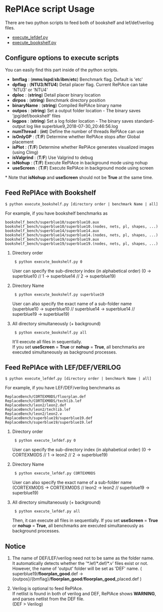 # RePlAce script Usage
There are two python scripts to feed both of bookshelf and lef/def/verilog files.

* [execute_lefdef.py](../src/execute_lefdef.py)
* [execute_bookshelf.py](../src/execute_bookshelf.py)

## Configure options to execute scripts
You can easily find this part inside of the python scripts.

* __bmflag__ : (__mms__/__ispd__/__sb__/__ibm__/__etc__) Benchmark flag. Default is 'etc'
* __dpflag__ : (__NTU3__/__NTU4__) Detail placer flag. Current RePlAce can take 'NTU3' or 'NTU4'
* __dploc__ : (__string__) Detail placer binary location
* __dirpos__ : (__string__) Benchmark directory position
* __binaryName__ : (__string__) Compiled RePlAce binary name
* __outpos__ : (__string__) Set a output folder location - The binary saves 'jpg/def/bookshelf' files
* __logpos__ : (__string__) Set a log folder location - The binary saves standard-output log like superblue9_2018-07-30_20:46:56.log
* __numThread__ : (__int__) Define the number of threads RePlAce can use
* __isOnlyGP__ : (__T__/__F__) Determine whether RePlAce stops after Global placement
* __isPlot__ : (__T__/__F__) Determine whether RePlAce generates visualized images (using CImg)
* __isValgrind__ : (__T__/__F__) Use Valgrind to debug
* __isNohup__ : (__T__/__F__) Execute RePlAce in background mode using nohup
* __useScreen__ : (__T__/__F__) Execute RePlAce in background mode using screen

\* Note that __isNohup__ and __useScreen__ should not be __True__ at the same time.

## Feed RePlAce with Bookshelf 
    $ python execute_bookshelf.py [directory order | benchmark Name | all]

For example, if you have bookshelf benchmarks as

    bookshelf_bench/superblue10/superblue10.aux
    bookshelf_bench/superblue10/superblue10.(nodes, nets, pl, shapes, ...)
    bookshelf_bench/superblue14/superblue14.aux
    bookshelf_bench/superblue14/superblue14.(nodes, nets, pl, shapes, ...)
    bookshelf_bench/superblue19/superblue19.aux
    bookshelf_bench/superblue19/superblue19.(nodes, nets, pl, shapes, ...)

1. Directory order
    
        $ python execute_bookshelf.py 0
    User can specify the sub-directory index (in alphabetical order)
    (0 -> superblue10 // 1 -> superblue14 // 2 -> superblue19)

2. Directory Name

        $ python execute_bookshelf.py superblue19
    User can also specify the exact name of a sub-folder name  
    (superblue10 -> superblue10 // superblue14 -> superblue14 // superblue19 -> superblue19)

3. All directory simultaneously (+ background)

        $ python execute_bookshelf.py all
    It'll execute all files in sequentially.  
    If you set __useScreen__ = __True__ or __nohup__ = __True__, all benchmarks are executed simultaneously as background processes.
    
## Feed RePlAce with LEF/DEF/VERILOG
    $ python execute_lefdef.py [directory order | benchmark Name | all]

For example, if you have LEF/DEF/verilog benchmarks as

    ReplaceBench/CORTEXM0DS/floorplan.def
    ReplaceBench/CORTEXM0DS/techlib.lef
    ReplaceBench/leon2/leon2.def
    ReplaceBench/leon2/techlib.lef
    ReplaceBench/leon2/leon2.v
    ReplaceBench/superblue19/superblue19.def
    ReplaceBench/superblue19/superblue19.lef

1. Directory order  

        $ python execute_lefdef.py 0
    
    User can specify the sub-directory index (in alphabetical order)
    (0 -> CORTEXM0DS // 1 -> leon2 // 2 -> superblue19)

2. Directory Name  

        $ python execute_lefdef.py CORTEXM0DS
    
    User can also specify the exact name of a sub-folder name  
    (CORTEXM0DS -> CORTEXM0DS // leon2 -> leon2 // superblue19 -> superblue19)

3. All directory simultaneously (+ background)  

        $ python execute_lefdef.py all
        
    Then, it can execute all files in sequentially. 
    If you set __useScreen__ = __True__ or __nohup__ = __True__, all benchmarks are executed simultaneously as background processes.


## Notice

1. The name of DEF/LEF/verilog need not to be same as the folder name.  
    It automatically detects whether the '\*.lef/\*.def/\*.v' files exist or not. However, the name of 'output' folder will be set as 'DEF' name. ( superblue19/__floorplan_good__.def -> {outpos}/{bmflag}/__floorplan_good__/__floorplan_good__\_placed.def )

2. Verilog is optional to feed RePlAce.  
    If netlist is found in both of verilog and DEF, RePlAce shows __WARNING__, and parses netlist from the DEF file.  
    (DEF > Verilog)

